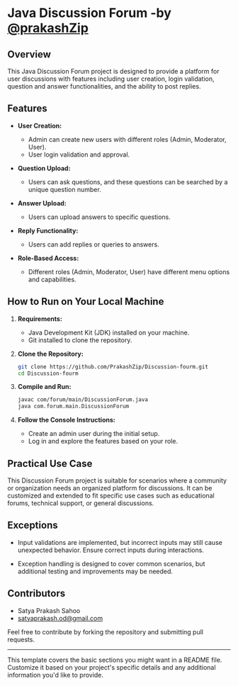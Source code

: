 # Java Discussion Forum  -by [@prakashZip](https://github.com/prakashZip)

## Overview

This Java Discussion Forum project is designed to provide a platform for user discussions with features including user creation, login validation, question and answer functionalities, and the ability to post replies.

## Features

- **User Creation:**
  - Admin can create new users with different roles (Admin, Moderator, User).
  - User login validation and approval.

- **Question Upload:**
  - Users can ask questions, and these questions can be searched by a unique question number.
  
- **Answer Upload:**
  - Users can upload answers to specific questions.

- **Reply Functionality:**
  - Users can add replies or queries to answers.

- **Role-Based Access:**
  - Different roles (Admin, Moderator, User) have different menu options and capabilities.

## How to Run on Your Local Machine

1. **Requirements:**
   - Java Development Kit (JDK) installed on your machine.
   - Git installed to clone the repository.

2. **Clone the Repository:**
   ```bash
   git clone https://github.com/PrakashZip/Discussion-fourm.git
   cd Discussion-fourm
   ```

3. **Compile and Run:**
   ```bash
   javac com/forum/main/DiscussionForum.java
   java com.forum.main.DiscussionForum
   ```

4. **Follow the Console Instructions:**
   - Create an admin user during the initial setup.
   - Log in and explore the features based on your role.

## Practical Use Case

This Discussion Forum project is suitable for scenarios where a community or organization needs an organized platform for discussions. It can be customized and extended to fit specific use cases such as educational forums, technical support, or general discussions.

## Exceptions

- Input validations are implemented, but incorrect inputs may still cause unexpected behavior. Ensure correct inputs during interactions.

- Exception handling is designed to cover common scenarios, but additional testing and improvements may be needed.

## Contributors

- Satya Prakash Sahoo
- [satyaprakash.od@gmail.com](mailto:satyaprakash.od@gmail.com)

Feel free to contribute by forking the repository and submitting pull requests.

---

This template covers the basic sections you might want in a README file. Customize it based on your project's specific details and any additional information you'd like to provide.
